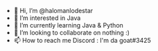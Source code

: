 - 👋 Hi, I’m @halomanlodestar
- 👀 I’m interested in Java
- 🌱 I’m currently learning Java & Python
- 💞️ I’m looking to collaborate on nothing :)
- 📫 How to reach me Discord : I'm da goat#3425

<!---
halomanlodestar/halomanlodestar is a ✨ special ✨ repository because its `README.md` (this file) appears on your GitHub profile.
You can click the Preview link to take a look at your changes.
--->
